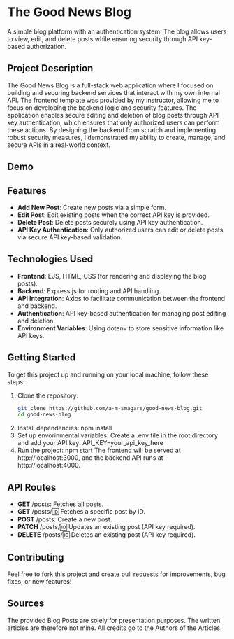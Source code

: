 # The Good News Blog
A simple blog platform with an authentication system. The blog allows users to view, edit, and delete posts while ensuring security through API key-based authorization.

## Project Description
The Good News Blog is a full-stack web application where I focused on building and securing backend services that interact with my own internal API. The frontend template was provided by my instructor, allowing me to focus on developing the backend logic and security features. The application enables secure editing and deletion of blog posts through API key authentication, which ensures that only authorized users can perform these actions. By designing the backend from scratch and implementing robust security measures, I demonstrated my ability to create, manage, and secure APIs in a real-world context.

## Demo

## Features
- **Add New Post**: Create new posts via a simple form.
- **Edit Post**: Edit existing posts when the correct API key is provided.
- **Delete Post**: Delete posts securely using API key authentication.
- **API Key Authentication**: Only authorized users can edit or delete posts via secure API key-based validation.

## Technologies Used
- **Frontend**: EJS, HTML, CSS (for rendering and displaying the blog posts).
- **Backend**: Express.js for routing and API handling.
- **API Integration**: Axios to facilitate communication between the frontend and backend.
- **Authentication**:  API key-based authentication for managing post editing and deletion.
- **Environment Variables**: Using dotenv to store sensitive information like API keys.

## Getting Started
To get this project up and running on your local machine, follow these steps:
1. Clone the repository:
   ```bash
   git clone https://github.com/a-m-smagare/good-news-blog.git
   cd good-news-blog
2. Install dependencies:
   npm install
3. Set up envorinmental variables:
   Create a .env file in the root directory and add your API key:
   API_KEY=your_api_key_here
5. Run the project:
   npm start
   The frontend will be served at http://localhost:3000, and the backend API runs at http://localhost:4000.

## API Routes
- **GET** /posts: Fetches all posts.
- **GET** /posts/:id: Fetches a specific post by ID.
- **POST** /posts: Create a new post.
- **PATCH** /posts/:id: Updates an existing post (API key required).
- **DELETE** /posts/:id: Deletes an existing post (API key required).

## Contributing
Feel free to fork this project and create pull requests for improvements, bug fixes, or new features!

## Sources
The provided Blog Posts are solely for presentation purposes. The written articles are therefore not mine. All credits go to the Authors of the Articles.
